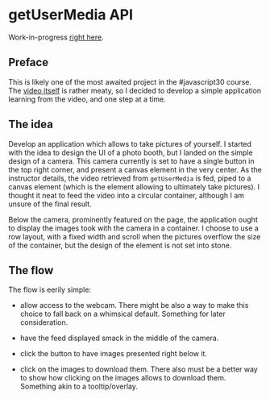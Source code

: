 # getUserMedia API

Work-in-progress [right here](https://codepen.io/borntofrappe/full/LqgGyz).

## Preface

This is likely one of the most awaited project in the #javascript30 course. The [video itself](https://youtu.be/ElWFcBlVk-o) is rather meaty, so I decided to develop a simple application learning from the video, and one step at a time.

## The idea

Develop an application which allows to take pictures of yourself. I started with the idea to design the UI of a photo booth, but I landed on the simple design of a camera. This camera currently is set to have a single button in the top right corner, and present a canvas element in the very center. As the instructor details, the video retrieved from `getUserMedia` is fed, piped to a canvas element (which is the element allowing to ultimately take pictures). I thought it neat to feed the video into a circular container, although I am unsure of the final result.

Below the camera, prominently featured on the page, the application ought to display the images took with the camera in a container. I choose to use a row layout, with a fixed width and scroll when the pictures overflow the size of the container, but the design of the element is not set into stone.

## The flow

The flow is eerily simple:

- allow access to the webcam. There might be also a way to make this choice to fall back on a whimsical default. Something for later consideration.

- have the feed displayed smack in the middle of the camera.

- click the button to have images presented right below it.

- click on the images to download them. There also must be a better way to show how clicking on the images allows to download them. Something akin to a tooltip/overlay.
